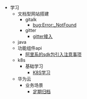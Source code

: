 *  学习
    * <color>文档型网站搭建</color>
        * gitalk
            * [bug:Error:_NotFound](/docs/记录一次gitPage的搭建过程.md)
        * gitter
            * [gitter接入](/docs/gitter接入.md)    
    * java
    * 功能组件api
        * [阿里系的sdk包引入注意事项](/docs/阿里系的sdk包引入注意事项.md)
    * k8s  
        * 基础学习
            * [K8S学习](/docs/K8S学习link.md)  
    * 华为云
        * 业务场景
            * [定期归档](/docs/华为云归档方案.md)                